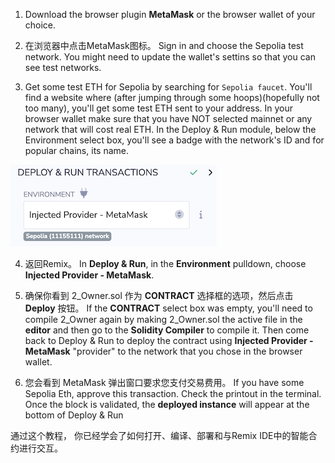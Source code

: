 1. Download the browser plugin **MetaMask** or the browser wallet of your choice.

2. 在浏览器中点击MetaMask图标。 Sign in and choose the Sepolia test network. You might need to update the wallet's settins so that you can see test networks.

3. Get some test ETH for Sepolia by searching for `Sepolia faucet`. You'll find a website where (after jumping through some hoops)(hopefully not too many), you'll get some test ETH sent to your address. In your browser wallet make sure that you have NOT selected mainnet or any network that will cost real ETH. In the Deploy & Run module, below the Environment select box, you'll see a badge with the network's ID and for popular chains, its name.

![](https://raw.githubusercontent.com/ethereum/remix-workshops/master/Basics/deploy_injected/images/sepolia.png)

4. 返回Remix。 In  **Deploy & Run**, in the **Environment** pulldown, choose **Injected Provider - MetaMask**.

5. 确保你看到 2_Owner.sol 作为 **CONTRACT** 选择框的选项，然后点击 **Deploy** 按钮。  If the **CONTRACT** select box was empty, you'll need to compile 2_Owner again by making 2_Owner.sol the active file in the **editor** and then go to the **Solidity Compiler** to compile it.  Then come back to Deploy & Run to deploy the contract using **Injected Provider - MetaMask** "provider" to the network that you chose in the browser wallet.

6. 您会看到 MetaMask 弹出窗口要求您支付交易费用。  If you have some Sepolia Eth, approve this transaction.  Check the printout in the terminal.  Once the block is validated, the **deployed instance** will appear at the bottom of Deploy & Run

通过这个教程，  你已经学会了如何打开、编译、部署和与Remix IDE中的智能合约进行交互。
